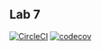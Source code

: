 ## Lab 7
[![CircleCI](https://dl.circleci.com/status-badge/img/gh/1939123/Lab7/tree/main.svg?style=svg)](https://dl.circleci.com/status-badge/redirect/gh/1939123/Lab7/tree/main) [![codecov](https://codecov.io/gh/1939123/Lab7/graph/badge.svg?token=SMIJGB9ZQW)](https://codecov.io/gh/1939123/Lab7)
